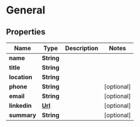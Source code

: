 

# General


## Properties

| Name | Type | Description | Notes |
|------------ | ------------- | ------------- | -------------|
|**name** | **String** |  |  |
|**title** | **String** |  |  |
|**location** | **String** |  |  |
|**phone** | **String** |  |  [optional] |
|**email** | **String** |  |  [optional] |
|**linkedin** | [**Url**](Url.md) |  |  [optional] |
|**summary** | **String** |  |  [optional] |




